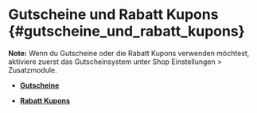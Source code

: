 # Gutscheine und Rabatt Kupons {#gutscheine_und_rabatt_kupons}

**Note:** Wenn du Gutscheine oder die Rabatt Kupons verwenden möchtest, aktiviere zuerst das Gutscheinsystem unter Shop Einstellungen \> Zusatzmodule.

-   **[Gutscheine](11_1_Gutscheine.md)**  

-   **[Rabatt Kupons](11_2_Rabatt_Kupons.md)**  


